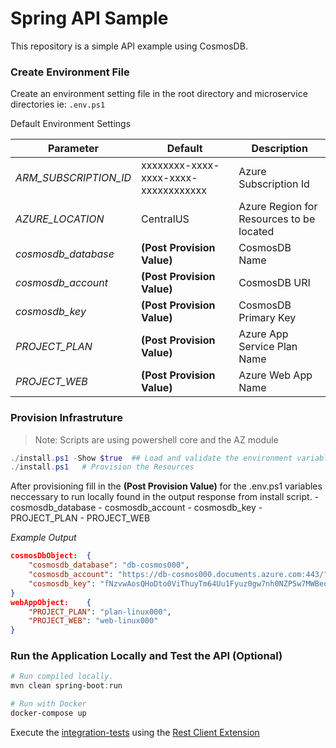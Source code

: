 # Spring API Sample

This repository is a simple API example using CosmosDB.

### Create Environment File

Create an environment setting file in the root directory and microservice directories ie:  `.env.ps1`

Default Environment Settings

| Parameter                     | Default                              | Description                              |
| --------------------          | ------------------------------------ | ---------------------------------------- |
| _ARM_SUBSCRIPTION_ID_         | xxxxxxxx-xxxx-xxxx-xxxx-xxxxxxxxxxxx | Azure Subscription Id                    |
| _AZURE_LOCATION_              | CentralUS                            | Azure Region for Resources to be located |
| _cosmosdb_database_           | __(Post Provision Value)__           | CosmosDB Name                            |
| _cosmosdb_account_            | __(Post Provision Value)__           | CosmosDB URI                             |
| _cosmosdb_key_                | __(Post Provision Value)__           | CosmosDB Primary Key                     |
| _PROJECT_PLAN_                | __(Post Provision Value)__           | Azure App Service Plan Name              |
| _PROJECT_WEB_                 | __(Post Provision Value)__           | Azure Web App Name                       |

### Provision Infrastruture

>Note: Scripts are using powershell core and the AZ module

```powershell
./install.ps1 -Show $true  ## Load and validate the environment variables.
./install.ps1   # Provision the Resources
```

After provisioning fill in the __(Post Provision Value)__ for the .env.ps1 variables neccessary to run locally found in the output response from install script.
    - cosmosdb_database
    - cosmosdb_account
    - cosmosdb_key
    - PROJECT_PLAN
    - PROJECT_WEB

_Example Output_
```json
cosmosDbObject:  {
    "cosmosdb_database": "db-cosmos000",
    "cosmosdb_account": "https://db-cosmos000.documents.azure.com:443/",
    "cosmosdb_key": "fNzvwAosQHoDto0ViThuyTm64Uu1Fyuz0gw7nh0NZP5w7MWBeoxQxRZEn2TJPTkLqrd70s6vBgj9yBX9hnxXXg=="
}
webAppObject:    {
    "PROJECT_PLAN": "plan-linux000",
    "PROJECT_WEB": "web-linux000"
}
```

### Run the Application Locally and Test the API  (Optional)

```powershell
# Run compiled locally.
mvn clean spring-boot:run

# Run with Docker
docker-compose up
```

Execute the [integration-tests](https://github.com/danielscholl/spring-api-user/blob/master/integration-tests/user.http) using the [Rest Client Extension](https://marketplace.visualstudio.com/items?itemName=humao.rest-client)